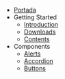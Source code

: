 - [Portada](../README.md)
- Getting Started
  - [Introduction](./getting-started/introduction.md)
  - [Downloads](./getting-started/download.md)
  - [Contents](./getting-started/contents.md)
- Components
  - [Alerts](./components/alerts.md)
  - [Accordion](./components/accordion.md)
  - [Buttons](./components/buttons.md)
